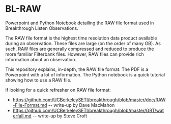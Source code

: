 # BL-RAW
Powerpoint and Python Notebook detailing the RAW file format used in Breakthrough Listen Observations.


The RAW file format is the highest time resolution data product available during an observation. These files are large (on the order of many GB). As such, RAW files are generally compressed and reduced to produce the more familiar Filterbank files. However, RAW files can provide rich information about an observation.

This repository explains, in-depth, the RAW file format. The PDF is a Powerpoint with a lot of information. The Python notebook is a quick tutorial showing how to use a RAW file.

If looking for a quick refresher on RAW file format:
* https://github.com/UCBerkeleySETI/breakthrough/blob/master/doc/RAW-File-Format.md -- write-up by Dave MacMahon
* https://github.com/UCBerkeleySETI/breakthrough/blob/master/GBT/waterfall.md -- write-up by Steve Croft
